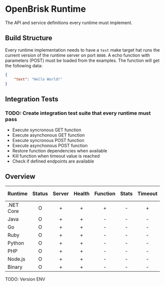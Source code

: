 # OpenBrisk Runtime

The API and service definitions every runtime must implement.

## Build Structure

Every runtime implementation needs to have a `test` make target hat runs the current version 
of the runtime server on port `8080`. A echo function with parameters (POST) must be
loaded from the examples. The function will get the following data:

```json
{
    "text": "Hello World!"
}
```

## Integration Tests

### TODO: Create integration test suite that every runtime must pass

- Execute syncronous GET function
- Execute asynchonous GET function
- Execute syncronous POST function
- Execute asynchonous POST function
- Restore function dependencies when available
- Kill function when timeout value is reached
- Check if defined endpoints are available

## Overview

| Runtime   | Status | Server | Health | Function | Stats | Timeout | Deps | Forward | Hide Protocol | Custom Context |
|-----------|:------:|:------:|:------:|:--------:|:-----:|:-------:|:----:|:-------:|:-------------:|:---------------:
| .NET Core |    O   |    +   |    +   |     +    |   -   |    +    |   +  |    -    |       +       |        -       |
| Java      |    O   |    +   |    +   |     -    |   -   |    -    |   -  |    -    |       -       |        -       |
| Go        |    O   |    +   |    +   |     -    |   -   |    -    |   -  |    -    |       -       |        -       |
| Ruby      |    O   |    +   |    +   |     -    |   -   |    -    |   -  |    -    |       -       |        -       |
| Python    |    O   |    +   |    +   |     -    |   -   |    -    |   -  |    -    |       -       |        -       |
| PHP       |    O   |    +   |    +   |     -    |   -   |    -    |   -  |    -    |       -       |        -       |
| Node.js   |    O   |    +   |    +   |     -    |   -   |    -    |   -  |    -    |       -       |        -       |
| Binary    |    O   |    +   |    +   |     -    |   -   |    -    |   -  |    -    |       -       |        -       |

TODO: Version ENV
